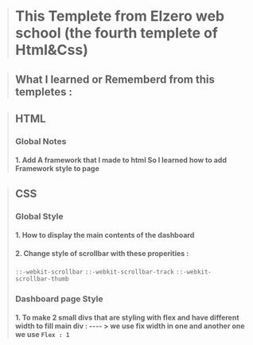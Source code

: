 > # This Templete from Elzero web school (the fourth templete of Html&Css)

>## What I learned or Rememberd from this templetes :

>## HTML
>### Global Notes
>#### 1. Add A framework that I made to html So I learned how to add Framework style to page

>## CSS
>### Global Style 
>#### 1. How to display the main contents of the dashboard
>#### 2. Change style of scrollbar with these properities :
> ```::-webkit-scrollbar```
> ```::-webkit-scrollbar-track```
> ```::-webkit-scrollbar-thumb```
> ### Dashboard page Style
> #### 1. To make 2 small divs that are styling with flex and have different width  to fill main div : ---- > we use fix width in one and another one we use ```Flex : 1```